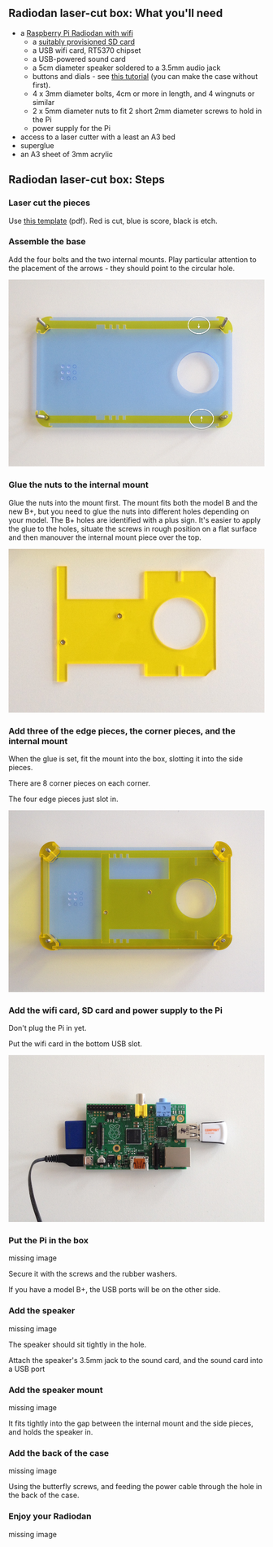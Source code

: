 Radiodan laser-cut box: What you'll need
---

- a [Raspberry Pi Radiodan with wifi](basic-pi-radio.html#wifi)
    - a [suitably provisioned SD card](basic-pi-radio.html#wifi)
    - a USB wifi card, RT5370 chipset
    - a USB-powered sound card
    - a 5cm diameter speaker soldered to a 3.5mm audio jack
    - buttons and dials - see [this tutorial](buttons-and-dials.html) (you can make the case without first).
    - 4 x 3mm diameter bolts, 4cm or more in length, and 4 wingnuts or similar
    - 2 x 5mm diameter nuts to fit 2 short 2mm diameter screws to hold in the Pi
    - power supply for the Pi
- access to a laser cutter with a least an A3 bed
- superglue
- an A3 sheet of 3mm acrylic


Radiodan laser-cut box: Steps
---

### Laser cut the pieces

Use [this 
template](https://github.com/radiodan/project/blob/master/docs/assets/radiodan_3mm_laser_template.pdf?raw=true) 
(pdf). Red is cut, blue is score, black is etch.

### Assemble the base

Add the four bolts and the two internal mounts. Play particular attention 
to the placement of the arrows - they should point to the circular hole.

<img src="/assets/laser_case_step1.png" alt="Step 1: base"/>

### Glue the nuts to the internal mount

Glue the nuts into the mount first. The mount fits both the model B and the new B+, but you need to glue the nuts into different holes depending on your model. The B+ holes are identified with a plus sign. It's easier to apply the glue to the holes, situate the screws in rough position on a flat surface and then manouver the internal mount piece over the top.

<img src="/assets/laser_case_step2.png" alt="Step 2: glue the nuts to the internal mount"/>

### Add three of the edge pieces, the corner pieces, and the internal mount

When the glue is set, fit the mount into the box, slotting it into the side pieces.

There are 8 corner pieces on each corner.

The four edge pieces just slot in.

<img src="/assets/laser_case_step3.png" alt="Step 3: edges and corners"/>

### Add the wifi card, SD card and power supply to the Pi

Don't plug the Pi in yet.

Put the wifi card in the bottom USB slot.

<img src="/assets/laser_case_step4.png" alt="Assemble the Raspberry Pi and perpherals"/>

### Put the Pi in the box

<p class="todo">missing image</p>

Secure it with the screws and the rubber washers.

If you have a model B+, the USB ports will be on the other side.

### Add the speaker

<p class="todo">missing image</p>

The speaker should sit tightly in the hole.

Attach the speaker's 3.5mm jack to the sound card, and the sound card into a USB port

### Add the speaker mount

<p class="todo">missing image</p>

It fits tightly into the gap between the internal mount and the side pieces, and holds the speaker in.

### Add the back of the case

<p class="todo">missing image</p>

Using the butterfly screws, and feeding the power cable through the hole in the back of the case.

### Enjoy your Radiodan

<p class="todo">missing image</p>

